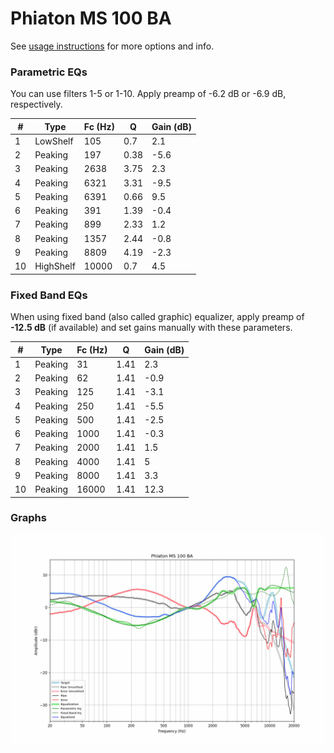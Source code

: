 # Phiaton MS 100 BA
See [usage instructions](https://github.com/jaakkopasanen/AutoEq#usage) for more options and info.

### Parametric EQs
You can use filters 1-5 or 1-10. Apply preamp of -6.2 dB or -6.9 dB, respectively.

|   # | Type      |   Fc (Hz) |    Q |   Gain (dB) |
|-----|-----------|-----------|------|-------------|
|   1 | LowShelf  |       105 | 0.7  |         2.1 |
|   2 | Peaking   |       197 | 0.38 |        -5.6 |
|   3 | Peaking   |      2638 | 3.75 |         2.3 |
|   4 | Peaking   |      6321 | 3.31 |        -9.5 |
|   5 | Peaking   |      6391 | 0.66 |         9.5 |
|   6 | Peaking   |       391 | 1.39 |        -0.4 |
|   7 | Peaking   |       899 | 2.33 |         1.2 |
|   8 | Peaking   |      1357 | 2.44 |        -0.8 |
|   9 | Peaking   |      8809 | 4.19 |        -2.3 |
|  10 | HighShelf |     10000 | 0.7  |         4.5 |

### Fixed Band EQs
When using fixed band (also called graphic) equalizer, apply preamp of **-12.5 dB** (if available) and set gains manually with these parameters.

|   # | Type    |   Fc (Hz) |    Q |   Gain (dB) |
|-----|---------|-----------|------|-------------|
|   1 | Peaking |        31 | 1.41 |         2.3 |
|   2 | Peaking |        62 | 1.41 |        -0.9 |
|   3 | Peaking |       125 | 1.41 |        -3.1 |
|   4 | Peaking |       250 | 1.41 |        -5.5 |
|   5 | Peaking |       500 | 1.41 |        -2.5 |
|   6 | Peaking |      1000 | 1.41 |        -0.3 |
|   7 | Peaking |      2000 | 1.41 |         1.5 |
|   8 | Peaking |      4000 | 1.41 |         5   |
|   9 | Peaking |      8000 | 1.41 |         3.3 |
|  10 | Peaking |     16000 | 1.41 |        12.3 |

### Graphs
![](./Phiaton%20MS%20100%20BA.png)
